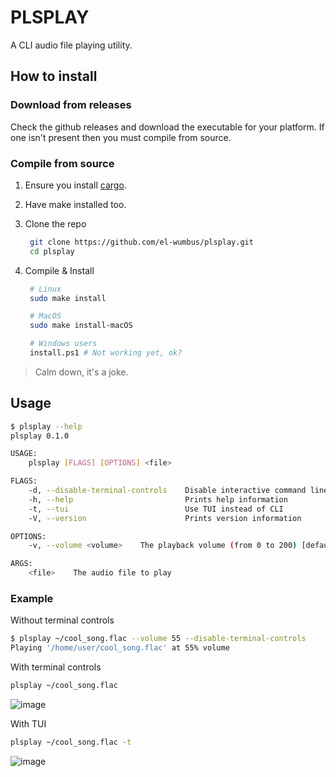# PLSPLAY

A CLI audio file playing utility.

## How to install

### Download from releases

Check the github releases and download the executable for your platform. If one isn't present then you must compile from source.

### Compile from source

1. Ensure you install [cargo](https://www.rust-lang.org/tools/install).
2. Have make installed too.
3. Clone the repo

   ```bash
    git clone https://github.com/el-wumbus/plsplay.git
    cd plsplay
   ```

4. Compile & Install

   ```bash
    # Linux
    sudo make install

    # MacOS
    sudo make install-macOS

    # Windows users
    install.ps1 # Not working yet, ok?
   ```

> Calm down, it's a joke.

## Usage

```bash
$ plsplay --help
plsplay 0.1.0

USAGE:
    plsplay [FLAGS] [OPTIONS] <file>

FLAGS:
    -d, --disable-terminal-controls    Disable interactive command line controls
    -h, --help                         Prints help information
    -t, --tui                          Use TUI instead of CLI
    -V, --version                      Prints version information

OPTIONS:
    -v, --volume <volume>    The playback volume (from 0 to 200) [default: 100]

ARGS:
    <file>    The audio file to play
```

### Example

Without terminal controls

```bash
$ plsplay ~/cool_song.flac --volume 55 --disable-terminal-controls
Playing '/home/user/cool_song.flac' at 55% volume
```

With terminal controls

```bash
plsplay ~/cool_song.flac
```

![image](https://i.imgur.com/qt6L981.png)

With TUI

```bash
plsplay ~/cool_song.flac -t
```

![image](https://i.imgur.com/RMYt33J.png)
